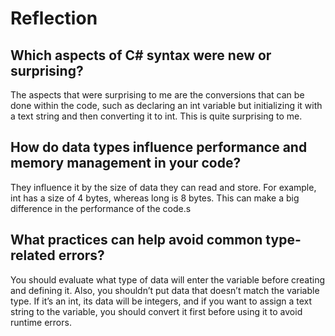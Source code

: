 # Reflection

## Which aspects of C# syntax were new or surprising?

The aspects that were surprising to me are the conversions that can be done
within the code, such as declaring an int variable but initializing it with a
text string and then converting it to int. This is quite surprising to me.

## How do data types influence performance and memory management in your code?

They influence it by the size of data they can read and store. For example, int
has a size of 4 bytes, whereas long is 8 bytes. This can make a big difference
in the performance of the code.s

## What practices can help avoid common type-related errors?

You should evaluate what type of data will enter the variable before creating
and defining it. Also, you shouldn’t put data that doesn’t match the variable
type. If it’s an int, its data will be integers, and if you want to assign a
text string to the variable, you should convert it first before using it to
avoid runtime errors.
